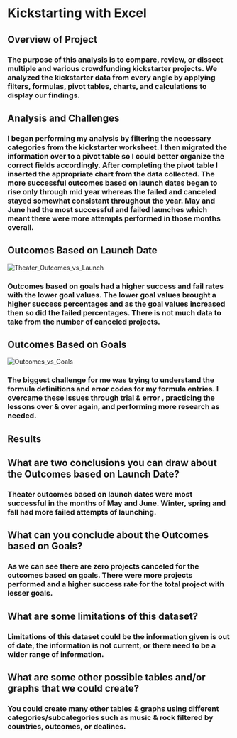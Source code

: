 # Kickstarting with Excel

## Overview of Project

### The purpose of this analysis is to compare, review, or dissect multiple and various crowdfunding kickstarter projects. We analyzed the kickstarter data from every angle by applying filters, formulas, pivot tables, charts, and calculations to display our findings.

## Analysis and Challenges

### I began performing my analysis by filtering the necessary categories from the kickstarter worksheet. I then migrated the information over to a pivot table so I could better organize the correct fields accordingly. After completing the pivot table I inserted the appropriate chart from the data collected. The more successful outcomes based on launch dates began to rise only through mid year whereas the failed and canceled stayed somewhat consistant throughout the year. May and June had the most successful and failed launches which meant there were more attempts performed in those months overall.

## Outcomes Based on Launch Date
![Theater_Outcomes_vs_Launch](https://user-images.githubusercontent.com/118647523/207738495-b6288285-8e10-4ecf-9e7d-b4d5dd6a19ed.png)

### Outcomes based on goals had a higher success and fail rates with the lower goal values. The lower goal values brought a higher success percentages and as the goal values increased then so did the failed percentages. There is not much data to take from the number of canceled projects.

## Outcomes Based on Goals
![Outcomes_vs_Goals](https://user-images.githubusercontent.com/118647523/207738560-c2b6f663-6e50-4647-bb11-a6368e76b6fb.png)

### The biggest challenge for me was trying to understand the formula definitions and error codes for my formula entries. I overcame these issues through trial & error , practicing the lessons over & over again, and performing more research as needed.

## Results

## What are two conclusions you can draw about the Outcomes based on Launch Date?

### Theater outcomes based on launch dates were most successful in the months of May and June. Winter, spring and fall had more failed attempts of launching. 

## What can you conclude about the Outcomes based on Goals?

### As we can see there are zero projects canceled for the outcomes based on goals. There were more projects performed and a higher success rate for the total project with lesser goals.

## What are some limitations of this dataset?

### Limitations of this dataset could be the information given is out of date, the information is not current, or there need to be a wider range of information. 

## What are some other possible tables and/or graphs that we could create?

### You could create many other tables & graphs using different categories/subcategories such as music & rock filtered by countries, outcomes, or dealines.
